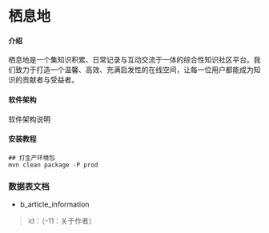 # 栖息地

#### 介绍

栖息地是一个集知识积累、日常记录与互动交流于一体的综合性知识社区平台。我们致力于打造一个温馨、高效、充满启发性的在线空间，让每一位用户都能成为知识的贡献者与受益者。

#### 软件架构

软件架构说明

#### 安装教程

```text
## 打生产环境包
mvn clean package -P prod
```

### 数据表文档
- b_article_information
> id：（-11：关于作者）
